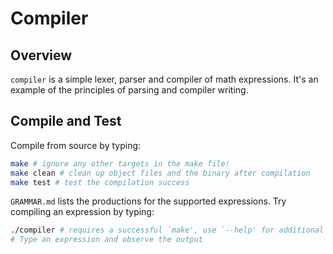 # Compiler

## Overview
`compiler` is a simple lexer, parser and compiler of math expressions. It's an example of the principles of parsing and compiler writing.

## Compile and Test
Compile from source by typing:
```bash
make # ignore any other targets in the make file!
make clean # clean up object files and the binary after compilation
make test # test the compilation success
```

`GRAMMAR.md` lists the productions for the supported expressions. Try compiling an expression by typing:
```bash
./compiler # requires a successful `make', use `--help' for additional information
# Type an expression and observe the output
```
